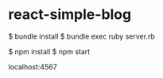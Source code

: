 # react-simple-blog

$ bundle install
$ bundle exec ruby server.rb

$ npm install
$ npm start

localhost:4567
